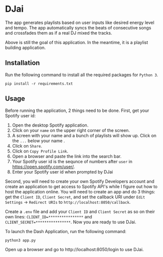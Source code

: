 # DJai
The app generates playlists based on user inputs like desired energy level and tempo. The app automatically syncs the beats of consecutive songs and crossfades them as if a real DJ mixed the tracks. 

Above is still the goal of this application. In the meantime, it is a playlist building application. 

## Installation
Run the following command to install all the required packages for `Python 3`.

    pip install -r requirements.txt

## Usage
Before running the application, 2 things need to be done. First, get your Spotify user id: 

1. Open the desktop Spotify application.
2. Click on your `name` on the upper right corner of the screen. 
3. A screen with your name and a bunch of playlists will show up. Click on the `...` below your name .
4. Click on `Share`.
5. Click on `Copy Profile Link`.
6. Open a browser and paste the link into the search bar.
7. Your Spotify user id is the sequnce of numbers after `user` in https://open.spotify.com/user/.
8. Enter your Spotify user id when prompted by DJai


Second, you will need to create your own Spotify Developers account and create an application to get access to Spotify API's while I figure out how to host the application online. You will need to create an app and do 3 things: get the `Client ID`, `Client Secret`, and set the callback URI under `Edit Settings` -> `Redirect URIs` to `http://localhost:8050/callback`.

Create a `.env` file and add your `Client ID` and `Client Secret` as so on their own lines: `CLIENT_ID=****************` and `CLIENT_SECRET=****************`. Now you are ready to use DJai.

To launch the Dash Application, run the following command: 

    python3 app.py

Open up a browser and go to http://localhost:8050/login to use DJai. 